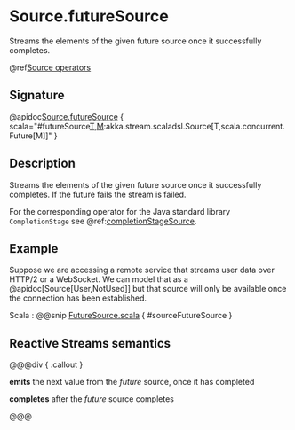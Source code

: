 # Source.futureSource

Streams the elements of the given future source once it successfully completes.

@ref[Source operators](../index.md#source-operators)

## Signature

@apidoc[Source.futureSource](Source$) { scala="#futureSource[T,M](futureSource:scala.concurrent.Future[akka.stream.scaladsl.Source[T,M]]):akka.stream.scaladsl.Source[T,scala.concurrent.Future[M]]" }


## Description

Streams the elements of the given future source once it successfully completes. 
If the future fails the stream is failed.

For the corresponding operator for the Java standard library `CompletionStage` see @ref:[completionStageSource](completionStageSource.md).

## Example

Suppose we are accessing a remote service that streams user data over HTTP/2 or a WebSocket. We can model that 
as a @apidoc[Source[User,NotUsed]] but that source will only be available once the connection has been established.

Scala
: @@snip [FutureSource.scala](/akka-docs/src/test/scala/docs/stream/operators/source/FutureSource.scala) { #sourceFutureSource }

## Reactive Streams semantics

@@@div { .callout }

**emits** the next value from the *future* source, once it has completed

**completes** after the *future* source completes

@@@
